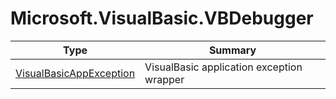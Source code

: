 ﻿
# Microsoft.VisualBasic.VBDebugger

|Type|Summary|
|----|-------|
|<a href="#" onClick="load('/docs/Microsoft.VisualBasic.VBDebugger/VisualBasicAppException.md')">VisualBasicAppException</a>|VisualBasic application exception wrapper|

